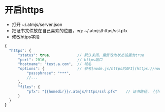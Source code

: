 # 开启https
* 打开 ~/.atmjs/server.json
* 把证书文件放在自己喜欢的位置，eg: ~/.atmjs/https/ssl.pfx
* 修改https字段

```javascript
{
  "https": {
      "status": true,            // 默认关闭，需修改为状态设置为true
      "port": 2016,              // https端口
      "hostname": "test.a.com",  // 域名
      "options": {               // 参考[node.js/https的API](https://nodejs.org/api/https.html)
          "passphrase": "***",  
          //...
      },
      "files": {
          "pfx": "{{homedir}}/.atmjs/https/ssl.pfx"    // 证书路径， {{homedir}}指向用户目录
      }
  }
}
```


